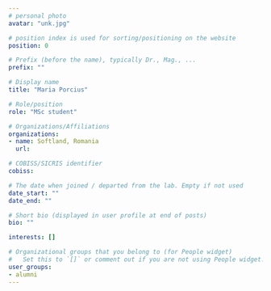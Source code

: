 ```yaml
---
# personal photo
avatar: "unk.jpg"

# position index is used for sorting/positioning on the website
position: 0

# Prefix (before the name), typically Dr., Mag., ...
prefix: ""

# Display name
title: "Maria Porcius"

# Role/position
role: "MSc student"

# Organizations/Affiliations
organizations:
- name: Softland, Romania
  url:

# COBISS/SICRIS identifier
cobiss:

# The date when joined / departed from the lab. Empty if not used
date_start: ""
date_end: ""

# Short bio (displayed in user profile at end of posts)
bio: ""

interests: []

# Organizational groups that you belong to (for People widget)
#   Set this to `[]` or comment out if you are not using People widget.
user_groups:
- alumni
---
```

